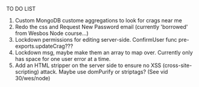 TO DO LIST

1. Custom MongoDB custome aggregations to look for crags near me
2. Redo the css and Request New Password email (currently 'borrowed' from Wesbos Node course...)
3. Lockdown permissions for editing server-side. ConfirmUser func pre-exports.updateCrag???
4. Lockdown msg, maybe make them an array to map over. Currently only has space for one user error at a time.
5. Add an HTML stripper on the server side to ensure no XSS (cross-site-scripting) attack. Maybe use domPurify or striptags? (See vid 30/wes/node)

